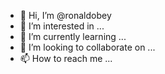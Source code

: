 - 👋 Hi, I’m @ronaldobey
- 👀 I’m interested in ...
- 🌱 I’m currently learning ...
- 💞️ I’m looking to collaborate on ...
- 📫 How to reach me ...

<!---
ronaldobey/ronaldobey is a ✨ special ✨ repository because its `README.md` (this file) appears on your GitHub profile.
You can click the Preview link to take a look at your changes.
--->
